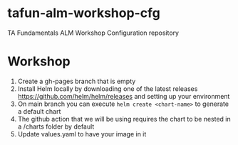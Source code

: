 # tafun-alm-workshop-cfg
TA Fundamentals ALM Workshop Configuration repository

# Workshop

1. Create a gh-pages branch that is empty
2. Install Helm locally by downloading one of the latest releases https://github.com/helm/helm/releases and setting up your environment
3. On main branch you can execute `helm create <chart-name>` to generate a default chart
4. The github action that we will be using requires the chart to be nested in a /charts folder by default
5. Update values.yaml to have your image in it 